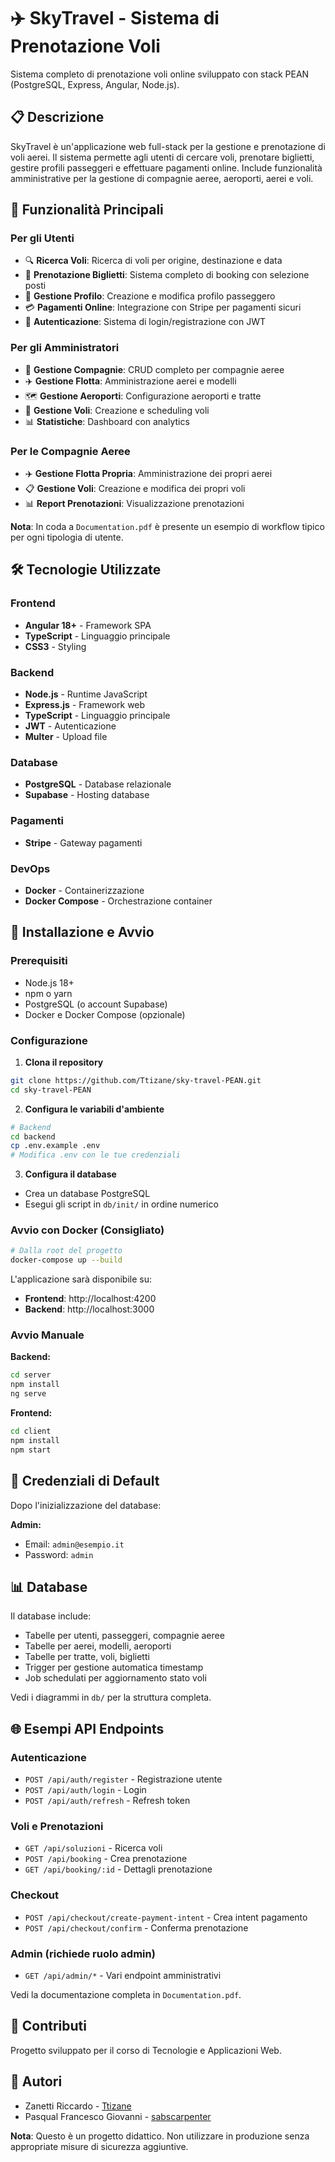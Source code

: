 # ✈️ SkyTravel - Sistema di Prenotazione Voli

Sistema completo di prenotazione voli online sviluppato con stack PEAN (PostgreSQL, Express, Angular, Node.js).

## 📋 Descrizione

SkyTravel è un'applicazione web full-stack per la gestione e prenotazione di voli aerei. Il sistema permette agli utenti di cercare voli, prenotare biglietti, gestire profili passeggeri e effettuare pagamenti online. Include funzionalità amministrative per la gestione di compagnie aeree, aeroporti, aerei e voli.

## 🚀 Funzionalità Principali

### Per gli Utenti
- 🔍 **Ricerca Voli**: Ricerca di voli per origine, destinazione e data
- 🎫 **Prenotazione Biglietti**: Sistema completo di booking con selezione posti
- 👤 **Gestione Profilo**: Creazione e modifica profilo passeggero
- 💳 **Pagamenti Online**: Integrazione con Stripe per pagamenti sicuri
- 📧 **Autenticazione**: Sistema di login/registrazione con JWT

### Per gli Amministratori
- 🏢 **Gestione Compagnie**: CRUD completo per compagnie aeree
- ✈️ **Gestione Flotta**: Amministrazione aerei e modelli
- 🗺️ **Gestione Aeroporti**: Configurazione aeroporti e tratte
- 📅 **Gestione Voli**: Creazione e scheduling voli
- 📊 **Statistiche**: Dashboard con analytics

### Per le Compagnie Aeree
- ✈️ **Gestione Flotta Propria**: Amministrazione dei propri aerei
- 📋 **Gestione Voli**: Creazione e modifica dei propri voli
- 📊 **Report Prenotazioni**: Visualizzazione prenotazioni

**Nota**: In coda a `Documentation.pdf` è presente un esempio di workflow tipico per ogni tipologia di utente.

## 🛠️ Tecnologie Utilizzate

### Frontend
- **Angular 18+** - Framework SPA
- **TypeScript** - Linguaggio principale
- **CSS3** - Styling

### Backend
- **Node.js** - Runtime JavaScript
- **Express.js** - Framework web
- **TypeScript** - Linguaggio principale
- **JWT** - Autenticazione
- **Multer** - Upload file

### Database
- **PostgreSQL** - Database relazionale
- **Supabase** - Hosting database

### Pagamenti
- **Stripe** - Gateway pagamenti

### DevOps
- **Docker** - Containerizzazione
- **Docker Compose** - Orchestrazione container

## 🚀 Installazione e Avvio

### Prerequisiti
- Node.js 18+
- npm o yarn
- PostgreSQL (o account Supabase)
- Docker e Docker Compose (opzionale)

### Configurazione

1. **Clona il repository**
```bash
git clone https://github.com/Ttizane/sky-travel-PEAN.git
cd sky-travel-PEAN
```

2. **Configura le variabili d'ambiente**
```bash
# Backend
cd backend
cp .env.example .env
# Modifica .env con le tue credenziali
```

3. **Configura il database**
- Crea un database PostgreSQL
- Esegui gli script in `db/init/` in ordine numerico

### Avvio con Docker (Consigliato)

```bash
# Dalla root del progetto
docker-compose up --build
```

L'applicazione sarà disponibile su:
- **Frontend**: http://localhost:4200
- **Backend**: http://localhost:3000

### Avvio Manuale

**Backend:**
```bash
cd server
npm install
ng serve
```

**Frontend:**
```bash
cd client
npm install
npm start
```

## 🔐 Credenziali di Default

Dopo l'inizializzazione del database:

**Admin:**
- Email: `admin@esempio.it`
- Password: `admin`

## 📊 Database

Il database include:
- Tabelle per utenti, passeggeri, compagnie aeree
- Tabelle per aerei, modelli, aeroporti
- Tabelle per tratte, voli, biglietti
- Trigger per gestione automatica timestamp
- Job schedulati per aggiornamento stato voli

Vedi i diagrammi in `db/` per la struttura completa.

## 🌐 Esempi API Endpoints

### Autenticazione
- `POST /api/auth/register` - Registrazione utente
- `POST /api/auth/login` - Login
- `POST /api/auth/refresh` - Refresh token

### Voli e Prenotazioni
- `GET /api/soluzioni` - Ricerca voli
- `POST /api/booking` - Crea prenotazione
- `GET /api/booking/:id` - Dettagli prenotazione

### Checkout
- `POST /api/checkout/create-payment-intent` - Crea intent pagamento
- `POST /api/checkout/confirm` - Conferma prenotazione

### Admin (richiede ruolo admin)
- `GET /api/admin/*` - Vari endpoint amministrativi

Vedi la documentazione completa in `Documentation.pdf`.

## 🤝 Contributi

Progetto sviluppato per il corso di Tecnologie e Applicazioni Web.

## 👥 Autori

- Zanetti Riccardo - [Ttizane](https://github.com/Ttizane)
- Pasqual Francesco Giovanni - [sabscarpenter](https://github.com/sabscarpenter)

**Nota**: Questo è un progetto didattico. Non utilizzare in produzione senza appropriate misure di sicurezza aggiuntive.
